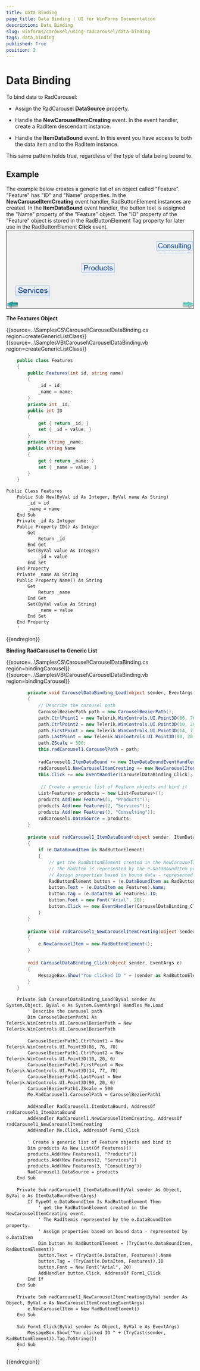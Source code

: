 ```yaml
---
title: Data Binding
page_title: Data Binding | UI for WinForms Documentation
description: Data Binding
slug: winforms/carousel/using-radcarousel/data-binding
tags: data,binding
published: True
position: 2
---
```


# Data Binding



To bind data to RadCarousel:

* Assign the RadCarousel __DataSource__ property.
          

* Handle the __NewCarouselItemCreating__ event. In the event handler, create a RadItem descendant instance.
          

* Handle the __ItemDataBound__ event. In this event you have access to both the data item and to the RadItem instance.
          

This same pattern holds true, regardless of the type of data being bound to.

## Example

The example below creates a generic list of an object called "Feature". "Feature" has "ID" and "Name" properties. In the __NewCarouselItemCreating__ event handler, RadButtonElement instances are created. In the __ItemDataBound__ event handler, the button text is assigned the "Name" property of the "Feature" object. The "ID" property of the "Feature" object is stored in the RadButtonElement Tag property for later use in the RadButtonElement __Click__ event.![carousel-using-radcorousel-carousel-data-binding 001](images/carousel-using-radcorousel-carousel-data-binding001.png)

__The Features Object__


{{source=..\SamplesCS\Carousel\CarouselDataBinding.cs region=createGenericListClass}} 
{{source=..\SamplesVB\Carousel\CarouselDataBinding.vb region=createGenericListClass}} 

````C#
    public class Features
    {
        public Features(int id, string name)
        {
            _id = id;
            _name = name;
        }
        private int _id;
        public int ID
        {
            get { return _id; }
            set { _id = value; }
        }
        private string _name;
        public string Name
        {
            get { return _name; }
            set { _name = value; }
        }
    }
````
````VB.NET
Public Class Features
    Public Sub New(ByVal id As Integer, ByVal name As String)
        _id = id
        _name = name
    End Sub
    Private _id As Integer
    Public Property ID() As Integer
        Get
            Return _id
        End Get
        Set(ByVal value As Integer)
            _id = value
        End Set
    End Property
    Private _name As String
    Public Property Name() As String
        Get
            Return _name
        End Get
        Set(ByVal value As String)
            _name = value
        End Set
    End Property
    '
````

{{endregion}} 


__Binding RadCarousel to Generic List__

	



{{source=..\SamplesCS\Carousel\CarouselDataBinding.cs region=bindingCarousel}} 
{{source=..\SamplesVB\Carousel\CarouselDataBinding.vb region=bindingCarousel}} 

````C#
        private void CarouselDataBinding_Load(object sender, EventArgs e)
        {
            // Describe the carousel path
            CarouselBezierPath path = new CarouselBezierPath();
            path.CtrlPoint1 = new Telerik.WinControls.UI.Point3D(86, 76, 70);
            path.CtrlPoint2 = new Telerik.WinControls.UI.Point3D(10, 20, 0);
            path.FirstPoint = new Telerik.WinControls.UI.Point3D(14, 77, 70);
            path.LastPoint = new Telerik.WinControls.UI.Point3D(90, 20, 0);
            path.ZScale = 500;
            this.radCarousel1.CarouselPath = path;

            radCarousel1.ItemDataBound += new ItemDataBoundEventHandler(radCarousel1_ItemDataBound);
            radCarousel1.NewCarouselItemCreating += new NewCarouselItemCreatingEventHandler(radCarousel1_NewCarouselItemCreating);
            this.Click += new EventHandler(CarouselDataBinding_Click);

             // Create a generic list of Feature objects and bind it
		    List<Features> products = new List<Features>();
		    products.Add(new Features(1, "Products"));
		    products.Add(new Features(2, "Services"));
		    products.Add(new Features(3, "Consulting"));
		    radCarousel1.DataSource = products;
		}

        private void radCarousel1_ItemDataBound(object sender, ItemDataBoundEventArgs e)
		{
		    if (e.DataBoundItem is RadButtonElement)
		    {
		        // get the RadButtonElement created in the NewCarouselItemCreating event.
		        // The RadItem is represented by the e.DataBoundItem property.
		        // Assign properties based on bound data - represented by e.DataItem
		        RadButtonElement button = (e.DataBoundItem as RadButtonElement);
		        button.Text = (e.DataItem as Features).Name;
		        button.Tag = (e.DataItem as Features).ID;
		        button.Font = new Font("Arial", 20);
                button.Click += new EventHandler(CarouselDataBinding_Click);
		    }
		}

        private void radCarousel1_NewCarouselItemCreating(object sender, NewCarouselItemCreatingEventArgs e)
		{
		    e.NewCarouselItem = new RadButtonElement();
		}
            
        void CarouselDataBinding_Click(object sender, EventArgs e)
		{
		    MessageBox.Show("You clicked ID " + (sender as RadButtonElement).Tag.ToString());
		}
    }
````
````VB.NET
    Private Sub CarouselDataBinding_Load(ByVal sender As System.Object, ByVal e As System.EventArgs) Handles Me.Load
        ' Describe the carousel path
        Dim CarouselBezierPath1 As Telerik.WinControls.UI.CarouselBezierPath = New Telerik.WinControls.UI.CarouselBezierPath

        CarouselBezierPath1.CtrlPoint1 = New Telerik.WinControls.UI.Point3D(86, 76, 70)
        CarouselBezierPath1.CtrlPoint2 = New Telerik.WinControls.UI.Point3D(10, 20, 0)
        CarouselBezierPath1.FirstPoint = New Telerik.WinControls.UI.Point3D(14, 77, 70)
        CarouselBezierPath1.LastPoint = New Telerik.WinControls.UI.Point3D(90, 20, 0)
        CarouselBezierPath1.ZScale = 500
        Me.RadCarousel1.CarouselPath = CarouselBezierPath1

        AddHandler RadCarousel1.ItemDataBound, AddressOf radCarousel1_ItemDataBound
        AddHandler RadCarousel1.NewCarouselItemCreating, AddressOf radCarousel1_NewCarouselItemCreating
        AddHandler Me.Click, AddressOf Form1_Click

        ' Create a generic list of Feature objects and bind it
        Dim products As New List(Of Features)()
        products.Add(New Features(1, "Products"))
        products.Add(New Features(2, "Services"))
        products.Add(New Features(3, "Consulting"))
        RadCarousel1.DataSource = products
    End Sub

    Private Sub radCarousel1_ItemDataBound(ByVal sender As Object, ByVal e As ItemDataBoundEventArgs)
        If TypeOf e.DataBoundItem Is RadButtonElement Then
            ' get the RadButtonElement created in the NewCarouselItemCreating event.
            ' The RadItemis represented by the e.DataBoundItem property.
            ' Assign properties based on bound data - represented by e.DataItem
            Dim button As RadButtonElement = (TryCast(e.DataBoundItem, RadButtonElement))
            button.Text = (TryCast(e.DataItem, Features)).Name
            button.Tag = (TryCast(e.DataItem, Features)).ID
            button.Font = New Font("Arial", 20)
            AddHandler button.Click, AddressOf Form1_Click
        End If
    End Sub

    Private Sub radCarousel1_NewCarouselItemCreating(ByVal sender As Object, ByVal e As NewCarouselItemCreatingEventArgs)
        e.NewCarouselItem = New RadButtonElement()
    End Sub

    Sub Form1_Click(ByVal sender As Object, ByVal e As EventArgs)
        MessageBox.Show("You clicked ID " + (TryCast(sender, RadButtonElement)).Tag.ToString())
    End Sub
    '
````

{{endregion}} 



